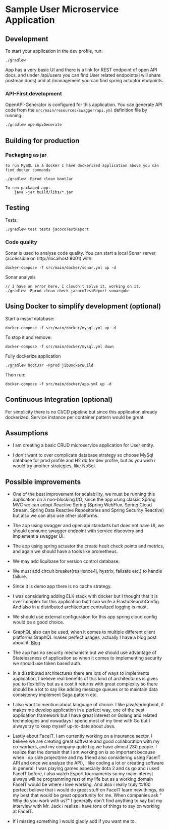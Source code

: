 #  Sample User Microservice Application

## Development

To start your application in the dev profile, run:

    ./gradlew

App has a very basic UI and there is a link for REST endpoint of open API docs, and under /api/users you can find User related endpoints(i will share postman docs) and at /management you can find spring actuator endpoints.

### API-First development

OpenAPI-Generator is configured for this application. You can generate API code from the `src/main/resources/swagger/api.yml` definition file by running:

```bash
./gradlew openApiGenerate
```

## Building for production

### Packaging as jar

    To run MySQL in a docker I have dockerized application above you can find docker commands

    ./gradlew -Pprod clean bootJar

    To run packaged app:
		java -jar build/libs/*.jar


## Testing

Tests:

    ./gradlew test tests jacocoTestReport

### Code quality

Sonar is used to analyse code quality. You can start a local Sonar server (accessible on http://localhost:9001) with:

```
docker-compose -f src/main/docker/sonar.yml up -d
```

Sonar analysis

```
// I have an error here, I cloudn't solve it, working on it.
./gradlew -Pprod clean check jacocoTestReport sonarqube
```



## Using Docker to simplify development (optional)

Start a mysql database:

    docker-compose -f src/main/docker/mysql.yml up -d

To stop it and remove:

    docker-compose -f src/main/docker/mysql.yml down

Fully dockerize application

    ./gradlew bootJar -Pprod jibDockerBuild

Then run:

    docker-compose -f src/main/docker/app.yml up -d

## Continuous Integration (optional)

For simplicity there is no CI/CD pipeline but since this application already dockerized, Service instance per container pattern would be great.

## Assumptions

- I am creating a basic CRUD microservice application for User entity.

- I don't want to over complicate database strategy so choose MySql database for prod profile and H2 db for dev profile, but as you wish i would try another strategies, like NoSql.

## Possible improvements

- One of the best improvement for scalability, we must be running this application on a non-blocking I/O, since the app  using classic Spring MVC we can adopt Reactive Spring (Spring WebFlux, Spring Cloud Stream, Spring Data Reactive Repositories and Spring Security Reactive) but also we can also use other platforms.

- The app using swagger and open api standarts but does not have UI, we should consume swagger endpoint with service discovery and implement a swagger UI.

- The app using spring actuator the create healt check points and metrics, and again we should have a tools like prometheus.

- We may add liquibase for version control database.

- We must add circuit breaker(resilience4j, hystrix, failsafe etc.) to handle failure.

- Since it is demo app there is no cache strategy.

- I was considering adding ELK stack with docker but I thought that it is over complex for this application but I can write a ElasticSearchConfig. And also in a distributed architecture centralized logging is must.

- We should use external configuration for this app spring cloud config would be a good choice.

- GraphQL also can be used, when it comes to multiple different client platforms GraphQL makes perfect usages, actually I have a blog post about it, [Blog](https://stuffblog.netlify.app/blog/GraphQlBehindTheScenes/GraphQlBehindTheScenes/)

- The app has no security mechanism but we should use advantage of Statelessness of application so when it comes to implementing security we should use token based auth.

- In a distributed architectures there are lots of ways to implements application, I believe real benefits of this kind of architectures is gives you to flexibility but as a cost it returns with great complexity so there should be a lot to say like adding message queues or to maintain data consistency implement Saga pattern etc.

- I also want to mention about language of choice. I like java/springboot, it makes me develop application in a perfect way, one of the best application framework but I have great interest on Golang and related technologies and nowadays I spend most of my time with Go but I always try to keep myself up-to-date about Java.

- Lastly about FaceIT. I am currently working on a insurance sector, I believe we are creating great software and good collaboration with my co-workers, and my company quite big we have almost 230 people. I realize that the domain that i am working on is so important because when i do side project(me and my friend also considering using FaceIT API and once we analyze the API), i like coding a lot or creating software in general. I was playing games especially dota 2 and cs go and i used FaceIT before, i also watch Esport tournaments so my main interest always will be programming rest of my life but as a working domain FaceIT would be where i love working. And also i really truly %100 perfect believe that i would do great stuff on FaceIT learn new things, do my best that would be great opportunity for me. When companies ask " Why do you work with us?" I generally don't find anything to say but my interview with Mr. Jack i realize i have tons of things to say on working at FaceIT.

- If i missing something i would gladly add if you want me to.
